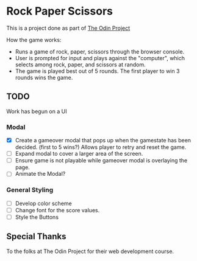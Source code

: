 # Rock Paper Scissors #

This is a project done as part of [The Odin Project](https://www.theodinproject.com/)

How the game works:
- Runs a game of rock, paper, scissors through the browser console.
- User is prompted for input and plays against the "computer", which selects among rock, paper, and scissors at random.
- The game is played best out of 5 rounds. The first player to win 3 rounds wins the game.

## TODO

Work has begun on a UI

### Modal
* [x] Create a gameover modal that pops up when the gamestate has been decided. (first to 5 wins?) Allows player to retry and reset the game.
* [ ] Expand modal to cover a larger area of the screen.
* [ ] Ensure game is not playable while gameover modal is overlaying the page.
* [ ] Animate the Modal?

### General Styling
* [ ] Develop color scheme
* [ ] Change font for the score values.
* [ ] Style the Buttons

## Special Thanks

To the folks at The Odin Project for their web development course.

